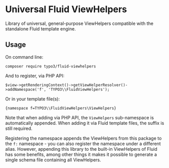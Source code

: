 Universal Fluid ViewHelpers
===========================

Library of universal, general-purpose ViewHelpers compatible with the standalone Fluid template engine.

Usage
-----

On command line:

`composer require typo3/fluid-viewhelpers`

And to register, via PHP API:

`$view->getRenderingContext()->getViewHelperResolver()->addNamespace('f', 'TYPO3\\FluidViewHelpers');`

Or in your template file(s):

`{namespace f=TYPO3\\FluidViewHelpers\ViewHelpers}`

Note that when adding via PHP API, the `ViewHelpers` sub-namespace is automatically appended. When adding it via Fluid
template files, the suffix is still required.

Registering the namespace appends the ViewHelpers from this package to the `f:` namespace - you can also register
the namespace under a different alias. However, appending this library to the built-in ViewHelpers of Fluid has some
benefits, among other things it makes it possible to generate a single schema file containing all ViewHelpers.


